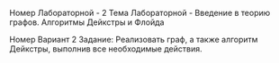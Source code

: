 Номер Лабораторной - 2
Тема Лабораторной - Введение в теорию графов. Алгоритмы Дейкстры и Флойда

Номер Вариант 2
Задание: Реализовать граф,  а также алгоритм Дейкстры, выполнив все необходимые действия.